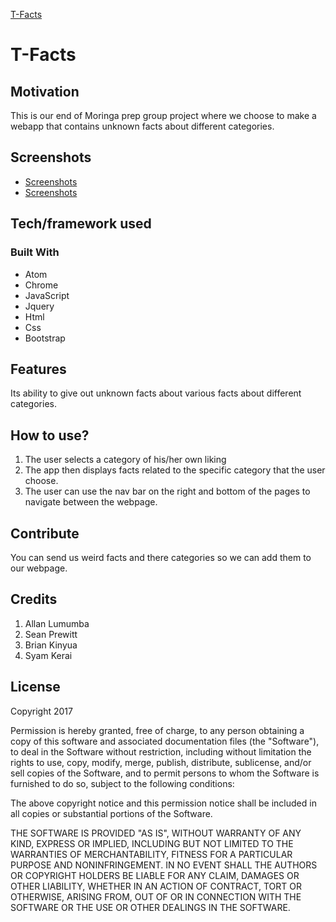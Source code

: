 [T-Facts](https://syamkerai.github.io/group_project/)
# T-Facts

## Motivation
 This is our end of Moringa prep group project where we choose to make a webapp that contains unknown facts about different categories.
## Screenshots
* [Screenshots](images/readme/Screenshots)
* [Screenshots](images/readme/Screenshots1)
## Tech/framework used
### Built With
* Atom
* Chrome
* JavaScript
* Jquery
* Html
* Css
* Bootstrap

## Features
Its ability to give out unknown facts about various facts about different categories.

## How to use?
1. The user selects a category of his/her own liking
2. The app then displays facts related to the specific category that the user choose.
3. The user can use the nav bar on the right and bottom of the pages to navigate between the webpage.

## Contribute
You can send us weird facts and there categories so we can add them to our webpage.

## Credits
1. Allan Lumumba
2. Sean Prewitt
3. Brian Kinyua
4. Syam Kerai

## License
Copyright 2017

Permission is hereby granted, free of charge, to any person obtaining a copy of this software and associated documentation files (the "Software"), to deal in the Software without restriction, including without limitation the rights to use, copy, modify, merge, publish, distribute, sublicense, and/or sell copies of the Software, and to permit persons to whom the Software is furnished to do so, subject to the following conditions:

The above copyright notice and this permission notice shall be included in all copies or substantial portions of the Software.

THE SOFTWARE IS PROVIDED "AS IS", WITHOUT WARRANTY OF ANY KIND, EXPRESS OR IMPLIED, INCLUDING BUT NOT LIMITED TO THE WARRANTIES OF MERCHANTABILITY, FITNESS FOR A PARTICULAR PURPOSE AND NONINFRINGEMENT. IN NO EVENT SHALL THE AUTHORS OR COPYRIGHT HOLDERS BE LIABLE FOR ANY CLAIM, DAMAGES OR OTHER LIABILITY, WHETHER IN AN ACTION OF CONTRACT, TORT OR OTHERWISE, ARISING FROM, OUT OF OR IN CONNECTION WITH THE SOFTWARE OR THE USE OR OTHER DEALINGS IN THE SOFTWARE.
